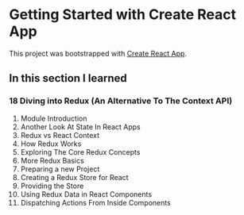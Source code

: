 # Getting Started with Create React App

This project was bootstrapped with [Create React App](https://github.com/facebook/create-react-app).

## In this section I learned
### 18 Diving into Redux (An Alternative To The Context API)
1. Module Introduction
2. Another Look At State In React Apps
3. Redux vs React Context
4. How Redux Works
5. Exploring The Core Redux Concepts
6. More Redux Basics
7. Preparing a new Project
8. Creating a Redux Store for React
9. Providing the Store
10. Using Redux Data in React Components
11. Dispatching Actions From Inside Components
